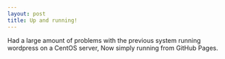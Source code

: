 ```yaml
---
layout: post
title: Up and running!
---
```


Had a large amount of problems with the previous system running wordpress on a CentOS server, Now simply running from GitHub Pages.
